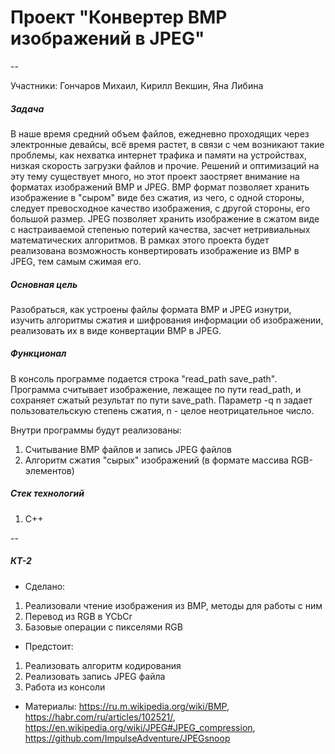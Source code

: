 # Проект "Конвертер BMP изображений в JPEG"

--

Участники: Гончаров Михаил, Кирилл Векшин, Яна Либина

##### Задача

В наше время средний объем файлов, ежедневно проходящих через электронные девайсы, всё время растет, в связи с чем возникают такие проблемы, как нехватка интернет трафика и памяти на устройствах, низкая скорость загрузки файлов и прочие. Решений и оптимизаций на эту тему существует много, но этот проект заостряет внимание на форматах изображений BMP и JPEG. BMP формат позволяет хранить изображение в "сыром" виде без сжатия, из чего, с одной стороны, следует превосходное качество изображения, с другой стороны, его большой размер. JPEG позволяет хранить изображение в сжатом виде с настраиваемой степенью потерий качества, засчет нетривиальных математических алгоритмов. В рамках этого проекта будет реализована возможность конвертировать изображение из BMP в JPEG, тем самым сжимая его. 

##### Основная цель
Разобраться, как устроены файлы формата BMP и JPEG изнутри, изучить алгоритмы сжатия и шифрования информации об изображении, реализовать их в виде конвертации BMP в JPEG.

##### Функционал

В консоль программе подается строка "read_path save_path". Программа считывает изображение, лежащее по пути read_path, и сохраняет сжатый результат по пути save_path. Параметр -q n задает пользовательскую степень сжатия, n - целое неотрицательное число. 

Внутри программы будут реализованы:
1. Считывание BMP файлов и запись JPEG файлов
2. Алгоритм сжатия "сырых" изображений (в формате массива RGB-элементов)

##### Стек технологий
1. С++

--

##### КТ-2
* Сделано: 
1. Реализовали чтение изображения из BMP, методы для работы с ним
2. Перевод из RGB в YCbCr
3. Базовые операции с пикселями RGB
* Предстоит:
1. Реализовать алгоритм кодирования
2. Реализовать запись JPEG файла
3. Работа из консоли
* Материалы:
https://ru.m.wikipedia.org/wiki/BMP,
https://habr.com/ru/articles/102521/, https://en.wikipedia.org/wiki/JPEG#JPEG_compression, https://github.com/ImpulseAdventure/JPEGsnoop

